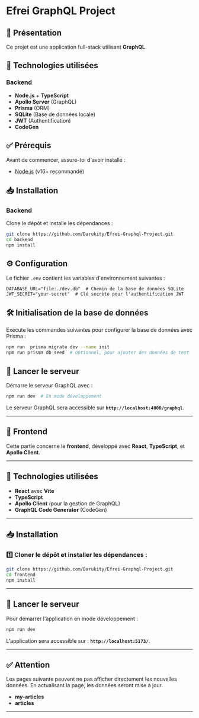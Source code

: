 # Efrei GraphQL Project

## 📌 Présentation
Ce projet est une application full-stack utilisant **GraphQL**.

## 🚀 Technologies utilisées
### Backend
- **Node.js** + **TypeScript**
- **Apollo Server** (GraphQL)
- **Prisma** (ORM)
- **SQLite** (Base de données locale)
- **JWT** (Authentification)
- **CodeGen** 

## ✅ Prérequis
Avant de commencer, assure-toi d'avoir installé :
- [Node.js](https://nodejs.org/) (v16+ recommandé)

## 📥 Installation
### Backend
Clone le dépôt et installe les dépendances :
```bash
git clone https://github.com/Darukity/Efrei-Graphql-Project.git
cd backend
npm install
```

## ⚙️ Configuration
Le fichier `.env` contient les variables d'environnement suivantes :

```env
DATABASE_URL="file:./dev.db"  # Chemin de la base de données SQLite
JWT_SECRET="your-secret"  # Clé secrète pour l'authentification JWT
```


## 🛠️ Initialisation de la base de données
Exécute les commandes suivantes pour configurer la base de données avec Prisma :

```bash
npm run  prisma migrate dev --name init
npm run prisma db seed  # Optionnel, pour ajouter des données de test
```

## 🚀 Lancer le serveur
Démarre le serveur GraphQL avec :

```bash
npm run dev  # En mode développement
```
Le serveur GraphQL sera accessible sur **`http://localhost:4000/graphql`**.

---
## 🚀 Frontend 
Cette partie concerne le **frontend**, développé avec **React**, **TypeScript**, et **Apollo Client**.

---

## 🚀 Technologies utilisées

- **React** avec **Vite**  
- **TypeScript**  
- **Apollo Client** (pour la gestion de GraphQL)  
- **GraphQL Code Generator** (CodeGen)  

---

## 📥 Installation

### 1️⃣ Cloner le dépôt et installer les dépendances :

```sh
git clone https://github.com/Darukity/Efrei-Graphql-Project.git
cd frontend
npm install
```
---

## 🚀 Lancer le serveur
Pour démarrer l'application en mode développement :

```sh
npm run dev
```
L'application sera accessible sur : **`http://localhost:5173/`**.

---
## ✅ Attention

Les pages suivante peuvent ne pas afficher directement les nouvelles données.
En actualisant la page, les données seront mise à jour.
- **my-articles** 
- **articles**
  
---
